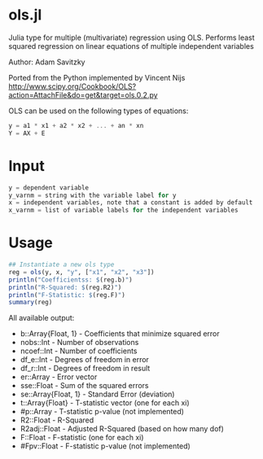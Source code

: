 ols.jl
======

Julia type for multiple (multivariate) regression using OLS. Performs least squared regression on linear equations of multiple independent variables

Author: Adam Savitzky

Ported from the Python implemented by Vincent Nijs
http://www.scipy.org/Cookbook/OLS?action=AttachFile&do=get&target=ols.0.2.py

OLS can be used on the following types of equations:
```julia
y = a1 * x1 + a2 * x2 + ... + an * xn
Y = AX + E
```

# Input
```julia
y = dependent variable
y_varnm = string with the variable label for y
x = independent variables, note that a constant is added by default
x_varnm = list of variable labels for the independent variables
```

# Usage
```julia
## Instantiate a new ols type
reg = ols(y, x, "y", ["x1", "x2", "x3"])
println("Coefficientss: $(reg.b)")
println("R-Squared: $(reg.R2)")
println("F-Statistic: $(reg.F)")
summary(reg)
```

All available output:
 * b::Array{Float, 1} - Coefficients that minimize squared error
 * nobs::Int - Number of observations
 * ncoef::Int - Number of coefficients
 * df_e::Int - Degrees of freedom in error
 * df_r::Int - Degrees of freedom in result
 * er::Array - Error vector
 * sse::Float - Sum of the squared errors
 * se::Array{Float, 1} - Standard Error (deviation)
 * t::Array{Float} - T-statistic vector (one for each xi)
 * #p::Array - T-statistic p-value (not implemented)
 * R2::Float - R-Squared
 * R2adj::Float - Adjusted R-Squared (based on how many dof)
 * F::Float - F-statistic (one for each xi)
 * #Fpv::Float - F-statistic p-value (not implemented)